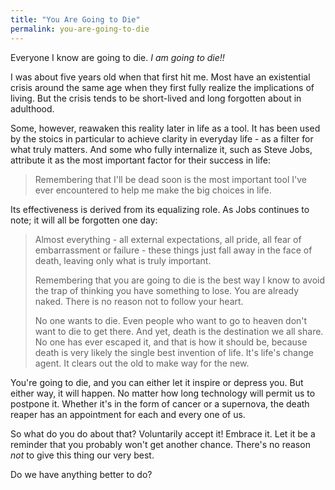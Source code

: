 ```yaml
---
title: "You Are Going to Die"
permalink: you-are-going-to-die
---
```


Everyone I know are going to die. *I am going to die!!*

I was about five years old when that first hit me. Most have an existential crisis around the same age when they first fully realize the implications of living. But the crisis tends to be short-lived and long forgotten about in adulthood.

Some, however, reawaken this reality later in life as a tool. It has been used by the stoics in particular to achieve clarity in everyday life - as a filter for what truly matters. And some who fully internalize it, such as Steve Jobs, attribute it as the most important factor for their success in life:

> Remembering that I'll be dead soon is the most important tool I've ever encountered to help me make the big choices in life.

Its effectiveness is derived from its equalizing role. As Jobs continues to note; it will all be forgotten one day:

> Almost everything - all external expectations, all pride, all fear of embarrassment or failure - these things just fall away in the face of death, leaving only what is truly important.
> 
> Remembering that you are going to die is the best way I know to avoid the trap of thinking you have something to lose. You are already naked. There is no reason not to follow your heart.
> 
> No one wants to die. Even people who want to go to heaven don't want to die to get there. And yet, death is the destination we all share. No one has ever escaped it, and that is how it should be, because death is very likely the single best invention of life. It's life's change agent. It clears out the old to make way for the new.

You're going to die, and you can either let it inspire or depress you. But either way, it will happen. No matter how long technology will permit us to postpone it. Whether it's in the form of cancer or a supernova, the death reaper has an appointment for each and every one of us.

So what do you do about that? Voluntarily accept it! Embrace it. Let it be a reminder that you probably won't get another chance. There's no reason *not* to give this thing our very best.

Do we have anything better to do?
